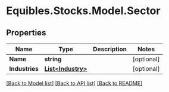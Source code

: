 # Equibles.Stocks.Model.Sector
## Properties

Name | Type | Description | Notes
------------ | ------------- | ------------- | -------------
**Name** | **string** |  | [optional] 
**Industries** | [**List&lt;Industry&gt;**](Industry.md) |  | [optional] 

[[Back to Model list]](../README.md#documentation-for-models) [[Back to API list]](../README.md#documentation-for-api-endpoints) [[Back to README]](../README.md)

